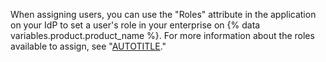 When assigning users, you can use the "Roles" attribute in the application on your IdP to set a user's role in your enterprise on {% data variables.product.product_name %}. For more information about the roles available to assign, see "[AUTOTITLE](/admin/user-management/managing-users-in-your-enterprise/roles-in-an-enterprise)."
